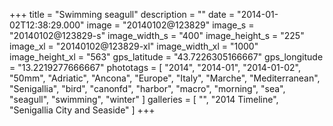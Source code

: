 +++
title = "Swimming seagull"
description = ""
date = "2014-01-02T12:38:29.000"
image = "20140102@123829"
image_s = "20140102@123829-s"
image_width_s = "400"
image_height_s = "225"
image_xl = "20140102@123829-xl"
image_width_xl = "1000"
image_height_xl = "563"
gps_latitude = "43.7226305166667"
gps_longitude = "13.2219277666667"
phototags = [ "2014", "2014-01", "2014-01-02", "50mm", "Adriatic", "Ancona", "Europe", "Italy", "Marche", "Mediterranean", "Senigallia", "bird", "canonfd", "harbor", "macro", "morning", "sea", "seagull", "swimming", "winter" ]
galleries = [ "", "2014 Timeline", "Senigallia City and Seaside" ]
+++
